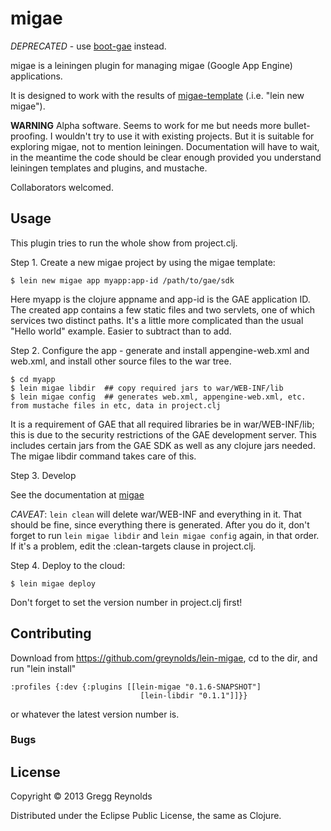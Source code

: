 # migae

*DEPRECATED* - use [boot-gae](https://github.com/migae/boot-gae) instead.

migae is a leiningen plugin for managing migae (Google App Engine) applications.

It is designed to work with the results of
[migae-template](https://github.com/greynolds/migae-template)
(.i.e. "lein new migae").

**WARNING** Alpha software.  Seems to work for me but needs more
  bullet-proofing.  I wouldn't try to use it with existing projects.
  But it is suitable for exploring migae, not to mention
  leiningen.  Documentation will have to wait, in the meantime the
  code should be clear enough provided you understand leiningen
  templates and plugins, and mustache.

  Collaborators welcomed.

## Usage

This plugin tries to run the whole show from project.clj.

Step 1.  Create a new migae project by using the migae template:

    $ lein new migae app myapp:app-id /path/to/gae/sdk

Here myapp is the clojure appname and app-id is the GAE application
ID.  The created app contains a few static files and two servlets, one
of which services two distinct paths.  It's a little more complicated
than the usual "Hello world" example.  Easier to subtract than to add.

Step 2.  Configure the app - generate and install appengine-web.xml
and web.xml, and install other source files to the war tree.

    $ cd myapp
    $ lein migae libdir  ## copy required jars to war/WEB-INF/lib
    $ lein migae config  ## generates web.xml, appengine-web.xml, etc. from mustache files in etc, data in project.clj

It is a requirement of GAE that all required libraries be in
war/WEB-INF/lib; this is due to the security restrictions of the GAE
development server.  This includes certain jars from the GAE SDK as
well as any clojure jars needed.  The migae libdir command takes care
of this.

Step 3.  Develop

See the documentation at [migae](https://github.com/greynolds/migae)

_CAVEAT_: `lein clean` will delete war/WEB-INF and everything in it.
That should be fine, since everything there is generated.  After you
do it, don't forget to run `lein migae libdir` and `lein migae config`
again, in that order.  If it's a problem, edit the :clean-targets
clause in project.clj.

Step 4.  Deploy to the cloud:

    $ lein migae deploy

Don't forget to set the version number in project.clj first!

## Contributing

Download from https://github.com/greynolds/lein-migae, cd to the dir, and
run "lein install"

```
:profiles {:dev {:plugins [[lein-migae "0.1.6-SNAPSHOT"]
                             [lein-libdir "0.1.1"]]}}
```



or whatever the latest version number is.


### Bugs



## License

Copyright © 2013 Gregg Reynolds

Distributed under the Eclipse Public License, the same as Clojure.
